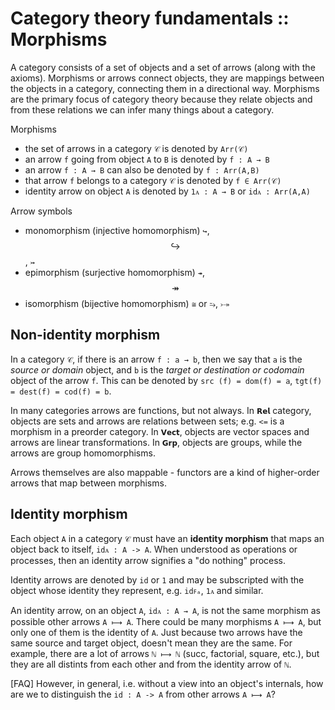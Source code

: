 # Category theory fundamentals :: Morphisms

A category consists of a set of objects and a set of arrows (along with the axioms). Morphisms or arrows connect objects, they are mappings between the objects in a category, connecting them in a directional way. Morphisms are the primary focus of category theory because they relate objects and from these relations we can infer many things about a category.

Morphisms
- the set of arrows in a category `𝒞` is denoted by `Arr(𝒞)`
- an arrow `f` going from object `A` to `B` is denoted by `f : A → B`
- an arrow `f : A → B` can also be denoted by `f : Arr(A,B)`
- that arrow `f` belongs to a category `𝒞` is denoted by `f ∈ Arr(𝒞)`
- identity arrow on object `A` is denoted by `1ᴀ : A → B` or `idᴀ : Arr(A,A)`

Arrow symbols
- monomorphism (injective homomorphism) `↪`, $$\hookrightarrow$$, `↣`
- epimorphism (surjective homomorphism) `↠`, $$\twoheadrightarrow$$
- isomorphism (bijective homomorphism) `≅` or `⥲`, `⤐`



## Non-identity morphism

In a category `𝒞`, if there is an arrow `f : a → b`, then we say that `a` is the *source or domain* object, and `b` is the *target or destination or codomain* object of the arrow `f`. This can be denoted by `src (f) = dom(f) = a`, `tgt(f) = dest(f) = cod(f) = b`.

In many categories arrows are functions, but not always. In `𝗥𝗲𝗹` category, objects are sets and arrows are relations between sets; e.g. `<=` is a morphism in a preorder category. In `𝗩𝗲𝗰𝘁`, objects are vector spaces and arrows are linear transformations. In `𝗚𝗿𝗽`, objects are groups, while the arrows are group homomorphisms.

Arrows themselves are also mappable - functors are a kind of higher-order arrows that map between morphisms.


## Identity morphism

Each object `A` in a category `𝒞` must have an **identity morphism** that maps an object back to itself, `idᴀ : A -> A`. When understood as operations or processes, then an identity arrow signifies a "do nothing" process.

Identity arrows are denoted by `id` or `1` and may be subscripted with the object whose identity they represent, e.g. `idꜰₐ`, `1ᴀ` and similar.

An identity arrow, on an object `A`, `idᴀ : A → A`, is not the same morphism as possible other arrows `A ⟼ A`. There could be many morphisms `A ⟼ A`, but only one of them is the identity of `A`. Just because two arrows have the same source and target object, doesn't mean they are the same. For example, there are a lot of arrows `ℕ ⟼ ℕ` (succ, factorial, square, etc.), but they are all distints from each other and from the identity arrow of `ℕ`.

[FAQ] However, in general, i.e. without a view into an object's internals, how are we to distinguish the `id : A -> A` from other arrows `A ⟼ A`?
